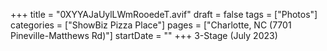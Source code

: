 +++
title = "0XYYAJaUylLWmRooedeT.avif"
draft = false
tags = ["Photos"]
categories = ["ShowBiz Pizza Place"]
pages = ["Charlotte, NC (7701 Pineville-Matthews Rd)"]
startDate = ""
+++
3-Stage (July 2023)
